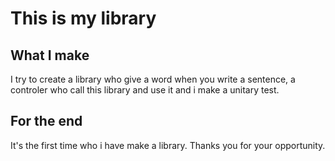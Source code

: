 # This is my library

## What I make

I try to create a library who give a word when you write a sentence, a controler who call this library and use it and i make a unitary test.

## For the end

It's the first time who i have make a library. Thanks you for your opportunity.